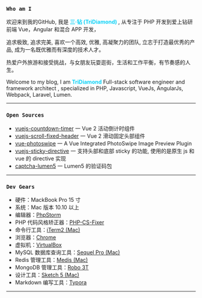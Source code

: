 <!--
**TriDiamond/TriDiamond** is a ✨ _special_ ✨ repository because its `README.md` (this file) appears on your GitHub profile.

Here are some ideas to get you started:

- 🔭 I’m currently working on ...
- 🌱 I’m currently learning ...
- 👯 I’m looking to collaborate on ...
- 🤔 I’m looking for help with ...
- 💬 Ask me about ...
- 📫 How to reach me: ...
- 😄 Pronouns: ...
- ⚡ Fun fact: ...
-->

### `Who am I`

欢迎来到我的GitHub, 我是<b style="color: #0ed2f7"> **三·钻 (TriDiamond)** </b>,
从专注于 PHP 开发到爱上钻研前端 Vue，Angular 和混合 APP 开发，

追求极致, 追求完美, 喜欢一个高效, 优雅, 高凝聚力的团队,
立志于打造最优秀的产品, 成为一名既优雅而有深度的技术人才。

热爱户外旅游和接受挑战，与女朋友玩耍逛街，生活和工作平衡，有节奏感的人生。

Welcome to my blog, I am <b style="color: #0ed2f7">**TriDiamond**</b>
Full-stack software engineer and framework architect ,
specialized in PHP, Javascript, VueJs, AngularJs, Webpack, Laravel, Lumen.

---

### `Open Sources`

- [vuejs-countdown-timer](https://github.com/TriDiamond/vuejs-countdown-timer) 一 Vue 2 活动倒计时组件
- [vuejs-scroll-fixed-header](https://github.com/TriDiamond/vuejs-scroll-fixed-header) 一 Vue 2 滑动固定头部组件
- [vue-photoswipe](https://github.com/TriDiamond/vue-photoswipe) 一 A Vue Integrated PhotoSwipe Image Preview Plugin
- [vuejs-sticky-directive](https://github.com/TriDiamond/vuejs-sticky-directive) 一 支持头部和底部 sticky 的功能, 使用的是原生 js 和 vue 的 directive 实现
- [captcha-lumen5](https://github.com/TriDiamond/captcha-lumen5) 一 Lumen5 的验证码包

---

### `Dev Gears`

- 硬件：MackBook Pro 15 寸
- 系统：Mac 版本 10.10 以上
- 编辑器：[PhpStorm](https://www.jianshu.com/p/c8a7fcd57896)
- PHP 代码风格矫正器：[PHP-CS-Fixer](https://www.jianshu.com/p/d147dcf43a04)
- 命令行工具：[iTerm2 (Mac)](https://www.iterm2.com/)
- 浏览器：[Chrome](https://www.google.com/chrome/browser/desktop/index.html)
- 虚拟机：[VirtualBox](https://www.virtualbox.org/)
- MySQL 数据库查询工具：[Sequel Pro (Mac)](http://www.sequelpro.com/)
- Redis 管理工具：[Medis (Mac)](https://xclient.info/s/medis.html)
- MongoDB 管理工具：[Robo 3T](https://robomongo.org/)
- 设计工具：[Sketch 5 (Mac)](https://www.sketch.com/)
- Markdown 编写工具：[Typora](https://typora.io/)

---

